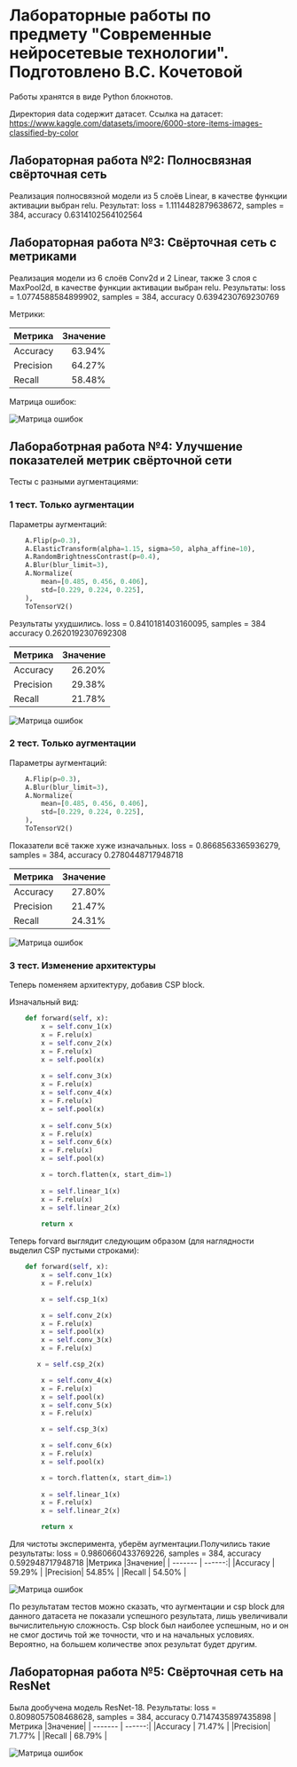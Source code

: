# Лабораторные работы по предмету "Современные нейросетевые технологии". Подготовлено В.С. Кочетовой
Работы хранятся в виде Python блокнотов.

Директория data содержит датасет.
Ссылка на датасет: https://www.kaggle.com/datasets/imoore/6000-store-items-images-classified-by-color

## Лабораторная работа №2: Полносвязная свёрточная сеть

Реализация полносвязной модели из 5 слоёв Linear, в качестве функции активации выбран relu.
Результат: loss = 1.1114482879638672, samples = 384, accuracy 0.6314102564102564

## Лабораторная работа №3: Свёрточная сеть с метриками

Реализация модели из 6 слоёв Conv2d и 2 Linear, также 3 слоя с MaxPool2d, в качестве функции активации выбран relu.
Результаты: loss = 1.0774588584899902, samples = 384, accuracy 0.6394230769230769

Метрики:

|Метрика  |Значение|
| ------- | ------:|
|Accuracy | 63.94% |
|Precision| 64.27% |
|Recall   | 58.48% |

Матрица ошибок:

![Матрица ошибок](Lab_3_output.png)

## Лабоработрная работа №4: Улучшение показателей метрик свёрточной сети

Тесты с разными аугментациями:

### 1 тест. Только аугментации

Параметры аугментаций:

```python
    A.Flip(p=0.3),
    A.ElasticTransform(alpha=1.15, sigma=50, alpha_affine=10),
    A.RandomBrightnessContrast(p=0.4),
    A.Blur(blur_limit=3),
    A.Normalize(
        mean=[0.485, 0.456, 0.406], 
        std=[0.229, 0.224, 0.225], 
    ),
    ToTensorV2()
```

  Результаты ухудшились.
  loss = 0.8410181403160095, samples = 384 accuracy 0.2620192307692308

|Метрика  |Значение|
| ------- | ------:|
|Accuracy | 26.20% |
|Precision| 29.38% |
|Recall   | 21.78% |

  ![Матрица ошибок](Lab4_1test.png)

### 2 тест. Только аугментации

Параметры аугментаций:

```python
    A.Flip(p=0.3),
    A.Blur(blur_limit=3),
    A.Normalize(
        mean=[0.485, 0.456, 0.406],
        std=[0.229, 0.224, 0.225],
    ),
    ToTensorV2()
```
Показатели всё также хуже изначальных.
loss = 0.8668563365936279, samples = 384, accuracy 0.2780448717948718

|Метрика  |Значение|
| ------- | ------:|
|Accuracy | 27.80% |
|Precision| 21.47% |
|Recall   | 24.31% |

![Матрица ошибок](Lab4_2test.png)

### 3 тест. Изменение архитектуры

Теперь поменяем архитектуру, добавив CSP block.

Изначальный вид:

```python
    def forward(self, x):
        x = self.conv_1(x)
        x = F.relu(x)
        x = self.conv_2(x)
        x = F.relu(x)
        x = self.pool(x)
        
        x = self.conv_3(x)
        x = F.relu(x)
        x = self.conv_4(x)
        x = F.relu(x)
        x = self.pool(x)
        
        x = self.conv_5(x)
        x = F.relu(x)
        x = self.conv_6(x)
        x = F.relu(x)
        x = self.pool(x)

        x = torch.flatten(x, start_dim=1)
        
        x = self.linear_1(x)
        x = F.relu(x)
        x = self.linear_2(x)
        
        return x
```

Теперь forvard выглядит следующим образом (для наглядности выделил CSP пустыми строками):

```python
    def forward(self, x):
        x = self.conv_1(x)
        x = F.relu(x)

        x = self.csp_1(x)

        x = self.conv_2(x)
        x = F.relu(x)
        x = self.pool(x)
        x = self.conv_3(x)
        x = F.relu(x)

       x = self.csp_2(x)

        x = self.conv_4(x)
        x = F.relu(x)
        x = self.pool(x)
        x = self.conv_5(x)
        x = F.relu(x)

        x = self.csp_3(x)

        x = self.conv_6(x)
        x = F.relu(x)
        x = self.pool(x)

        x = torch.flatten(x, start_dim=1)
        
        x = self.linear_1(x)
        x = F.relu(x)
        x = self.linear_2(x)

        return x
```

Для чистоты эксперимента, уберём аугментации.Получились такие результаты:
loss = 0.9860660433769226, samples = 384, accuracy 0.592948717948718
|Метрика  |Значение|
| ------- | ------:|
|Accuracy | 59.29% |
|Precision| 54.85% |
|Recall   | 54.50% |

![Матрица ошибок](Lab4_3test.png)

По результатам тестов можно сказать, что аугментации и csp block для данного датасета не показали успешного результата, лишь увеличивали вычислительную сложность. Csp block был наиболее успешным, но и он не смог достичь той же точности, что и на начальных условиях. Вероятно, на большем количестве эпох результат будет другим.

## Лабораторная работа №5: Свёрточная сеть на ResNet

Была дообучена модель ResNet-18.
Результаты: loss = 0.8098057508468628, samples = 384, accuracy 0.7147435897435898
|Метрика  |Значение|
| ------- | ------:|
|Accuracy | 71.47% |
|Precision| 71.77% |
|Recall   | 68.79% |

![Матрица ошибок](Lab_5_output.png)
